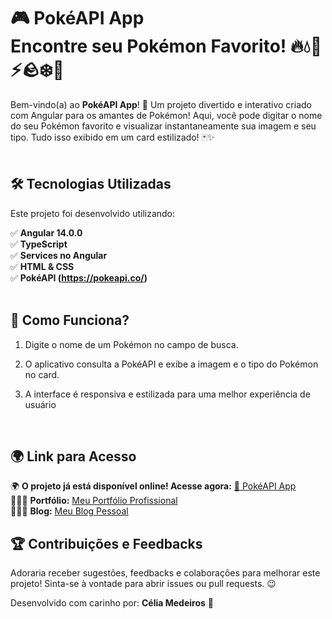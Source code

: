 # 🎮 PokéAPI App <br>Encontre seu Pokémon Favorito! 🔥💧🐉⚡🪨❄️🌱

Bem-vindo(a) ao **PokéAPI App**! 🎉 Um projeto divertido e interativo criado com Angular para os amantes de Pokémon! Aqui, você pode digitar o nome do seu Pokémon favorito e visualizar instantaneamente sua imagem e seu tipo. Tudo isso exibido em um card estilizado! 🃏✨  
<br>

## 🛠️ Tecnologias Utilizadas

Este projeto foi desenvolvido utilizando:

✅ **Angular 14.0.0**<br>
✅ **TypeScript**<br>
✅ **Services no Angular**<br>
✅ **HTML & CSS**<br>
✅ **PokéAPI (https://pokeapi.co/)**
<br><br>

## 🚀 Como Funciona?

1. Digite o nome de um Pokémon no campo de busca.

2. O aplicativo consulta a PokéAPI e exibe a imagem e o tipo do Pokémon no card.

3. A interface é responsiva e estilizada para uma melhor experiência de usuário 
<br>

## 🌍 Link para Acesso

🌍 **O projeto já está disponível online! Acesse agora:** [🔗 PokéAPI App](https://tiexperient-pokemon.netlify.app/)  
👩🏼‍💻 **Portfólio:** [Meu Portfólio Profissional](https://ti-experient.netlify.app/)  
👩🏼‍💻 **Blog:** [Meu Blog Pessoal](https://tiexperient-blog.netlify.app/) 
<br>

## 🏆 Contribuições e Feedbacks

Adoraria receber sugestões, feedbacks e colaborações para melhorar este projeto! Sinta-se à vontade para abrir issues ou pull requests. 😉

Desenvolvido com carinho por: **Célia Medeiros** 💛  
